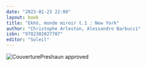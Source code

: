 ```yaml
---
date: "2023-01-23 22:00"
layout: book
title: "Ekhö, monde miroir t.1 : New York"
author: "Christophe Arleston, Alessandro Barbucci"
isbn: "9782302027787"
editor: "Soleil"
---
```

![Couverture](/img/9782302027787.jpg)Preshaun approved